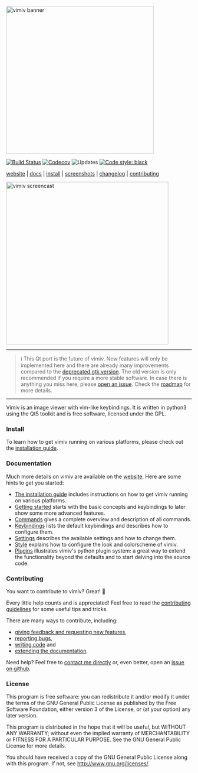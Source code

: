 <img src="https://karlch.github.io/vimiv-qt/_images/vimiv_banner_800.png" alt="vimiv banner" width="400"/>

[![Build Status](https://github.com/karlch/vimiv-qt/workflows/CI/badge.svg)](https://github.com/karlch/vimiv-qt/actions)
[![Codecov](https://codecov.io/github/karlch/vimiv-qt/coverage.svg?branch=master)](https://codecov.io/github/karlch/vimiv-qt?branch=master)
![Updates](https://api.dependabot.com/badges/status?host=github&repo=karlch/vimiv-qt)
[![Code style: black](https://img.shields.io/badge/code%20style-black-000000.svg)](https://github.com/ambv/black)

[website](https://karlch.github.io/vimiv-qt/) |
[docs](https://karlch.github.io/vimiv-qt/documentation/index.html) |
[install](https://karlch.github.io/vimiv-qt/documentation/install.html) |
[screenshots](https://karlch.github.io/vimiv-qt/screenshots.html) |
[changelog](https://karlch.github.io/vimiv-qt/changelog.html) |
[contributing](https://karlch.github.io/vimiv-qt/documentation/contributing.html)

<img src="https://i.postimg.cc/VkcPgcbR/vimiv.gif" alt="vimiv screencast" width="440"/>

---
> :information_source: This Qt port is the future of vimiv. New features will
> only be implemented here and there are already many improvements compared to the
> [deprecated gtk version](https://github.com/karlch/vimiv). The old version is only
> recommended if you require a more stable software. In case there is anything you miss
> here, please [open an issue](https://github.com/karlch/vimiv-qt/issues). Check the
> [roadmap](https://karlch.github.io/vimiv-qt/roadmap.html) for more details.
---

Vimiv is an image viewer with vim-like keybindings. It is written in python3
using the Qt5 toolkit and is free software, licensed under the GPL.

### Install

To learn how to get vimiv running on various platforms, please check out the
[installation guide](https://karlch.github.io/vimiv-qt/documentation/install.html).

### Documentation

Much more details on vimiv are available on the
[website](https://karlch.github.io/vimiv-qt/). Here are some hints to get you started:
* [The installation guide](https://karlch.github.io/vimiv-qt/documentation/install.html)
   includes instructions on how to get vimiv running on various platforms.
* [Getting started](https://karlch.github.io/vimiv-qt/documentation/getting\_started.html)
  starts with the basic concepts and keybindings to later show some more advanced
  features.
* [Commands](https://karlch.github.io/vimiv-qt/documentation/commands.html)
  gives a complete overview and description of all commands.
* [Keybindings](https://karlch.github.io/vimiv-qt/documentation/configuration/keybindings.html)
  lists the default keybindings and describes how to configure them.
* [Settings](https://karlch.github.io/vimiv-qt/documentation/configuration/settings.html)
  describes the available settings and how to change them.
* [Style](https://karlch.github.io/vimiv-qt/documentation/configuration/style.html)
  explains how to configure the look and colorscheme of vimiv.
* [Plugins](https://karlch.github.io/vimiv-qt/documentation/configuration/plugins.html)
  illustrates vimiv's python plugin system: a great way to extend the functionality
  beyond the defaults and to start delving into the source code.

### Contributing

You want to contribute to vimiv? Great! :tada:

Every little help counts and is appreciated!  Feel free to read the
[contributing guidelines](https://karlch.github.io/vimiv-qt/documentation/contributing.html)
for some useful tips and tricks.

There are many ways to contribute, including:
* [giving feedback and requesting new features](https://karlch.github.io/vimiv-qt/documentation/contributing.html#feedback-and-feature-requests),
* [reporting bugs](https://karlch.github.io/vimiv-qt/documentation/contributing.html#reporting-bugs),
* [writing code](https://karlch.github.io/vimiv-qt/documentation/contributing.html#writing-code)
  and
* [extending the documentation](https://karlch.github.io/vimiv-qt/documentation/contributing.html#writing-documentation).

Need help? Feel free to
[contact me directly](mailto:karlch@protonmail.com)
or, even better,
open an [issue on github](https://github.com/karlch/vimiv-qt/issues/).

### License

This program is free software: you can redistribute it and/or modify it under
the terms of the GNU General Public License as published by the Free Software
Foundation, either version 3 of the License, or (at your option) any later
version.

This program is distributed in the hope that it will be useful, but WITHOUT ANY
WARRANTY; without even the implied warranty of MERCHANTABILITY or FITNESS FOR A
PARTICULAR PURPOSE. See the GNU General Public License for more details.

You should have received a copy of the GNU General Public License along with
this program. If not, see <http://www.gnu.org/licenses/>.
